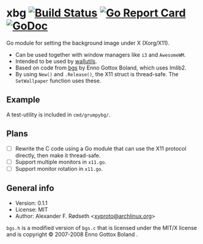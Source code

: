 # xbg [![Build Status](https://travis-ci.com/xyproto/xbg.svg?branch=master)](https://travis-ci.com/xyproto/xbg) [![Go Report Card](https://goreportcard.com/badge/github.com/xyproto/xbg)](https://goreportcard.com/report/github.com/xyproto/xbg) [![GoDoc](https://godoc.org/github.com/xyproto/xbg?status.svg)](https://godoc.org/github.com/xyproto/xbg)

Go module for setting the background image under X (Xorg/X11).

* Can be used together with window managers like `i3` and `AwesomeWM`.
* Intended to be used by [wallutils](https://github.com/xyproto/wallutils).
* Based on code from [bgs](https://github.com/Gottox/bgs) by Enno Gottox Boland, which uses Imlib2.
* By using `New()` and `.Release()`, the X11 struct is thread-safe. The `SetWallpaper` function uses these.

## Example

A test-utility is included in `cmd/grumpybg/`.

## Plans

- [ ] Rewrite the C code using a Go module that can use the X11 protocol directly, then make it thread-safe.
- [ ] Support multiple monitors in `x11.go`.
- [ ] Support monitor rotation in `x11.go`.

## General info

* Version: 0.1.1
* License: MIT
* Author: Alexander F. Rødseth &lt;xyproto@archlinux.org&gt;

`bgs.h` is a modified version of `bgs.c` that is licensed under the MIT/X license and is copyright © 2007-2008 Enno Gottox Boland <gottox at s01 dot de>.
